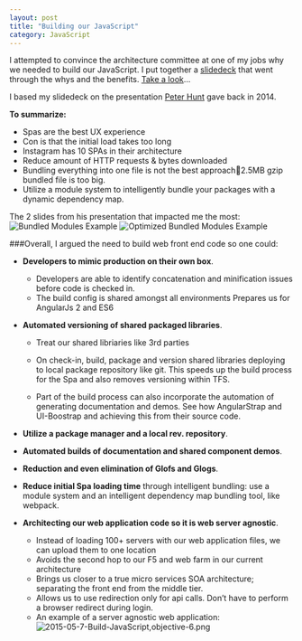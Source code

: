 ```yaml
---
layout: post
title: "Building our JavaScript"
category: JavaScript
---
```



I attempted to convince the architecture committee at one of my jobs why we needed to build our JavaScript.  I put together a [slidedeck](http://www.slideshare.net/bradyclifford/building-javascript) that went through the whys and the benefits.  [Take a look](http://www.slideshare.net/bradyclifford/building-javascript)...

I based my slidedeck on the presentation [Peter Hunt](https://youtu.be/VkTCL6Nqm6Y) gave back in 2014.  

**To summarize:**

- Spas are the best UX experience
- Con is that the initial load takes too long
- Instagram has 10 SPAs in their architecture
- Reduce amount of HTTP requests & bytes downloaded
- Bundling everything into one file is not the best approach2.5MB gzip bundled file is too big.
- Utilize a module system to intelligently bundle your packages with a dynamic dependency map.

The 2 slides from his presentation that impacted me the most:
![Bundled Modules Example]({{site.baseurl}}/images/posts/2015-05-07-Build-JavaScript.bundled-modules.png)
![Optimized Bundled Modules Example]({{site.baseurl}}/images/posts/2015-05-07-Build-JavaScript.optimized-bundles.png)

###Overall, I argued the need to build web front end code so one could:
- **Developers to mimic production on their own box**.
  - Developers are able to identify concatenation and minification issues before code is checked in.
  - The build config is shared amongst all environments
Prepares us for AngularJs 2 and ES6

- **Automated versioning of shared packaged libraries**.
  - Treat our shared libriaries like 3rd parties
  - On check-in, build, package and version shared libraries deploying to local package repository like git.  This speeds up the build process for the Spa and also removes versioning within TFS.
  
  - Part of the build process can also incorporate the automation of generating documentation and demos.  See how AngularStrap and UI-Boostrap and achieving this from their source code.

- **Utilize a package manager and a local rev. repository**.
- **Automated builds of documentation and shared component demos**.
- **Reduction and even elimination of Glofs and Glogs**.

- **Reduce initial Spa loading time** through intelligent bundling: use a module system and an intelligent dependency map bundling tool, like webpack.

- **Architecting our web application code so it is web server agnostic**.
  - Instead of loading 100+ servers with our web application files, we can upload them to one location
  - Avoids the second hop to our F5 and web farm in our current architecture
  - Brings us closer to a true micro services SOA architecture; separating the front end from the middle tier.
  - Allows us to use redirection only for api calls.  Don’t have to perform a browser redirect during login.
  - An example of a server agnostic web application:
  ![2015-05-7-Build-JavaScript,objective-6.png]({{site.baseurl}}/images/posts/2015-05-07-Build-JavaScript.objective-6.png)


